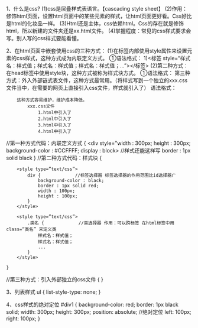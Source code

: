 1、什么是css?
(1)css是层叠样式表语言。【cascading style sheet】
(2)作用：修饰html页面，设置html页面中的某些元素的样式，让html页面更好看。Css好比是html的化妆品一样。
(3)Html还是主体，css依赖html。Css的存在就是修饰html，所以新建的文件夹还是xx.html文件。
(4)掌握程度：常见的css样式要求会写。别人写的css样式要能看懂。


2、在html页面中嵌套使用css的三种方式：
    (1)在标签内部使用style属性来设置元素的css样式，这种方式成为内联定义方式。
        ①语法格式：
        1)<标签 style=“样式名：样式值；样式名：样式值；样式名：样式值；...”></标签>
    (2)第二种方式：在head标签中使用style块，这种方式被称为样式块方式。
    ①语法格式：
    <head>
        <style type=”text/css”>
            选择器{             //id选择器 标签选择器 类选择器
                样式名：样式值；
                样式名：样式值；
                ...
            }
            选择器{
                样式名：样式值；
                样式名：样式值；
                ...
            }
        </style>
    </head>
    第三种方式：外入外部链式表文件，这种方式最常用。（将样式写到一个独立的xxx.css文件当中，在需要的网页上直接引入css文件，样式就引入了）
        语法格式：
            <link type="text/css" rel="stylesheet" href="css文件的路径" />

        这种方式容易维护，维护成本降低。
            xxx.css文件
                1.html中引入了
                2.html中引入了
                3.html中引入了
                4.html中引入了

//第一种方式代码：内联定义方式
    {
        <div style="width : 300px; height : 300px; background-color : #CCFFFF; display : block></div>
        //样式还能这样写
            border : 1px solid black
    }
//第二种方式代码：样式块
    {
        <style type=”text/css”>
            #usernameMsg {             //id选择器 
                color : red;
                font-size : 12px;
            }
        </style>


        <style type=”text/css”>
            div {             //标签选择器 标签选择器的作用范围比id选择器广
                background-color : black;
                border : 1px solid red;
                width : 100px;
                height : 100px;
            }
        </style>

        <style type=”text/css”>
            .类名 {             //类选择器 作用：可以跨标签 在html标签中用class=“类名” 来定义类
                样式名：样式值；
                样式名：样式值；
                ...
            }
        </style>

    }
//第三种方式：引入外部独立的css文件
    {
        <link rel="stylesheet" type="text/css" href="css/1.css">
    }


3、列表样式
    ul {
        list-style-type: none;
    }


4、css样式的绝对定位
    #div1 {
        background-color: red;
        border: 1px black solid;
        width: 300px;
        height: 300px;
        position: absolute; //绝对定位
        left: 100px;
        right: 100px;
    }